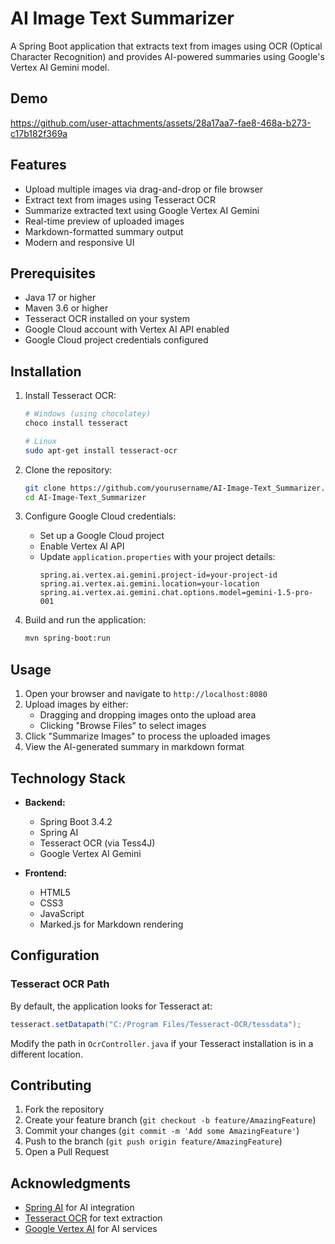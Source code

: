 # AI Image Text Summarizer

A Spring Boot application that extracts text from images using OCR (Optical Character Recognition) and provides AI-powered summaries using Google's Vertex AI Gemini model.

## Demo

https://github.com/user-attachments/assets/28a17aa7-fae8-468a-b273-c17b182f369a

## Features

- Upload multiple images via drag-and-drop or file browser
- Extract text from images using Tesseract OCR
- Summarize extracted text using Google Vertex AI Gemini
- Real-time preview of uploaded images
- Markdown-formatted summary output
- Modern and responsive UI

## Prerequisites

- Java 17 or higher
- Maven 3.6 or higher
- Tesseract OCR installed on your system
- Google Cloud account with Vertex AI API enabled
- Google Cloud project credentials configured

## Installation

1. Install Tesseract OCR:
   ```bash
   # Windows (using chocolatey)
   choco install tesseract

   # Linux
   sudo apt-get install tesseract-ocr
   ```

2. Clone the repository:
   ```bash
   git clone https://github.com/yourusername/AI-Image-Text_Summarizer.git
   cd AI-Image-Text_Summarizer
   ```

3. Configure Google Cloud credentials:
   - Set up a Google Cloud project
   - Enable Vertex AI API
   - Update `application.properties` with your project details:
     ```properties
     spring.ai.vertex.ai.gemini.project-id=your-project-id
     spring.ai.vertex.ai.gemini.location=your-location
     spring.ai.vertex.ai.gemini.chat.options.model=gemini-1.5-pro-001
     ```

4. Build and run the application:
   ```bash
   mvn spring-boot:run
   ```

## Usage

1. Open your browser and navigate to `http://localhost:8080`
2. Upload images by either:
   - Dragging and dropping images onto the upload area
   - Clicking "Browse Files" to select images
3. Click "Summarize Images" to process the uploaded images
4. View the AI-generated summary in markdown format

## Technology Stack

- **Backend:**
  - Spring Boot 3.4.2
  - Spring AI
  - Tesseract OCR (via Tess4J)
  - Google Vertex AI Gemini

- **Frontend:**
  - HTML5
  - CSS3
  - JavaScript
  - Marked.js for Markdown rendering

## Configuration

### Tesseract OCR Path
By default, the application looks for Tesseract at:
```java
tesseract.setDatapath("C:/Program Files/Tesseract-OCR/tessdata");
```

Modify the path in `OcrController.java` if your Tesseract installation is in a different location.

## Contributing

1. Fork the repository
2. Create your feature branch (`git checkout -b feature/AmazingFeature`)
3. Commit your changes (`git commit -m 'Add some AmazingFeature'`)
4. Push to the branch (`git push origin feature/AmazingFeature`)
5. Open a Pull Request

## Acknowledgments

- [Spring AI](https://docs.spring.io/spring-ai/reference/index.html) for AI integration
- [Tesseract OCR](https://github.com/tesseract-ocr/tesseract) for text extraction
- [Google Vertex AI](https://cloud.google.com/vertex-ai) for AI services
